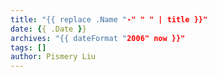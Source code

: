 ```yaml
---
title: "{{ replace .Name "-" " " | title }}"
date: {{ .Date }}
archives: "{{ dateFormat "2006" now }}"
tags: []
author: Pismery Liu
---
```

